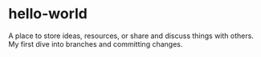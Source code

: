 # hello-world
A place to store ideas, resources, or share and discuss things with others.
My first dive into branches and committing changes. 
